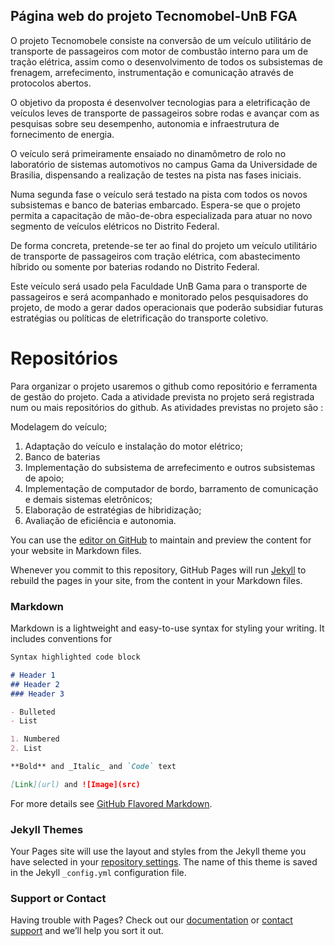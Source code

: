 ## Página web do projeto Tecnomobel-UnB FGA

O projeto Tecnomobele consiste na conversão de um veículo utilitário de transporte de passageiros com motor de combustão interno para um de tração elétrica, assim como o desenvolvimento de todos os subsistemas de frenagem, arrefecimento, instrumentação e comunicação através de protocolos abertos.

O objetivo da proposta é desenvolver tecnologias para a eletrificação de veículos leves de transporte de passageiros sobre rodas e avançar com as pesquisas sobre seu desempenho, autonomia e infraestrutura de fornecimento de energia.

O veículo será primeiramente ensaiado no dinamômetro de rolo no laboratório de sistemas automotivos no campus Gama da Universidade de Brasilia, dispensando a realização de testes na pista nas fases iniciais.

Numa segunda fase o veículo será testado na pista com todos os novos subsistemas e banco de baterias embarcado. Espera-se que o projeto permita a capacitação de mão-de-obra especializada para atuar no novo segmento de veículos elétricos no Distrito Federal.

De forma concreta, pretende-se ter ao final do projeto um veículo utilitário de transporte de passageiros com tração elétrica, com abastecimento híbrido ou somente por baterias rodando no Distrito Federal.

Este veículo será usado pela Faculdade UnB Gama para o transporte de passageiros e será acompanhado e monitorado pelos pesquisadores do projeto, de modo a gerar dados operacionais que poderão subsidiar futuras estratégias ou políticas de eletrificação do transporte coletivo.

# Repositórios
Para organizar o projeto usaremos o github como repositório e ferramenta de gestão do projeto. Cada a atividade prevista no projeto será registrada num ou mais repositórios do github. As atividades previstas no projeto são :

Modelagem do veículo;
1. Adaptação do veículo e instalação do motor elétrico;
2. Banco de baterias
3. Implementação do subsistema de arrefecimento e outros subsistemas de apoio;
4. Implementação de computador de bordo, barramento de comunicação e demais sistemas eletrônicos;
5. Elaboração de estratégias de hibridização;
6. Avaliação de eficiência e autonomia.


You can use the [editor on GitHub](https://github.com/Tecnomobele-FGA/Inicial/edit/gh-pages/index.md) to maintain and preview the content for your website in Markdown files.

Whenever you commit to this repository, GitHub Pages will run [Jekyll](https://jekyllrb.com/) to rebuild the pages in your site, from the content in your Markdown files.

### Markdown

Markdown is a lightweight and easy-to-use syntax for styling your writing. It includes conventions for

```markdown
Syntax highlighted code block

# Header 1
## Header 2
### Header 3

- Bulleted
- List

1. Numbered
2. List

**Bold** and _Italic_ and `Code` text

[Link](url) and ![Image](src)
```

For more details see [GitHub Flavored Markdown](https://guides.github.com/features/mastering-markdown/).

### Jekyll Themes

Your Pages site will use the layout and styles from the Jekyll theme you have selected in your [repository settings](https://github.com/Tecnomobele-FGA/Inicial/settings/pages). The name of this theme is saved in the Jekyll `_config.yml` configuration file.

### Support or Contact

Having trouble with Pages? Check out our [documentation](https://docs.github.com/categories/github-pages-basics/) or [contact support](https://support.github.com/contact) and we’ll help you sort it out.
